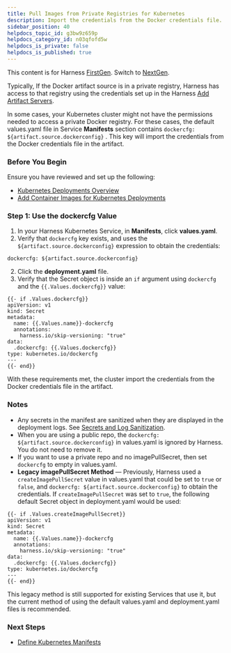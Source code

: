 ```yaml
---
title: Pull Images from Private Registries for Kubernetes
description: Import the credentials from the Docker credentials file.
sidebar_position: 40
helpdocs_topic_id: g3bw9z659p
helpdocs_category_id: n03qfofd5w
helpdocs_is_private: false
helpdocs_is_published: true
---
```


This content is for Harness [FirstGen](../../../getting-started/harness-first-gen-vs-harness-next-gen.md). Switch to [NextGen](https://docs.harness.io/category/qfj6m1k2c4).

Typically, If the Docker artifact source is in a private registry, Harness has access to that registry using the credentials set up in the Harness [Add Artifact Servers](https://docs.harness.io/article/7dghbx1dbl-configuring-artifact-server).

In some cases, your Kubernetes cluster might not have the permissions needed to access a private Docker registry. For these cases, the default values.yaml file in Service **Manifests** section contains `dockercfg: ${artifact.source.dockerconfig}` . This key will import the credentials from the Docker credentials file in the artifact.

### Before You Begin

Ensure you have reviewed and set up the following:

* [Kubernetes Deployments Overview](../concepts-cd/deployment-types/kubernetes-overview.md)
* [Add Container Images for Kubernetes Deployments](add-container-images-for-kubernetes-deployments.md)

### Step 1: Use the dockercfg Value

1. In your Harness Kubernetes Service, in **Manifests**, click **values.yaml**.
2. Verify that `dockercfg` key exists, and uses the `${artifact.source.dockerconfig}` expression to obtain the credentials:

  ```
  dockercfg: ${artifact.source.dockerconfig}
  ```
2. Click the **deployment.yaml** file.
3. Verify that the Secret object is inside an `if` argument using `dockercfg` and the `{{.Values.dockercfg}}` value:

  ```
  {{- if .Values.dockercfg}}  
  apiVersion: v1  
  kind: Secret  
  metadata:  
    name: {{.Values.name}}-dockercfg  
    annotations:  
      harness.io/skip-versioning: "true"  
  data:  
    .dockercfg: {{.Values.dockercfg}}  
  type: kubernetes.io/dockercfg  
  ---  
  {{- end}}
  ```
With these requirements met, the cluster import the credentials from the Docker credentials file in the artifact.

### Notes

* Any secrets in the manifest are sanitized when they are displayed in the deployment logs. See [Secrets and Log Sanitization](https://docs.harness.io/article/o5ec7vvtju-secrets-and-log-sanitization).
* When you are using a public repo, the `dockercfg: ${artifact.source.dockerconfig}` in values.yaml is ignored by Harness. You do not need to remove it.
* If you want to use a private repo and no imagePullSecret, then set `dockercfg` to empty in values.yaml.
* **Legacy imagePullSecret Method** — Previously, Harness used a `createImagePullSecret` value in values.yaml that could be set to `true` or `false`, and `dockercfg: ${artifact.source.dockerconfig}` to obtain the credentials. If `createImagePullSecret` was set to `true`, the following default Secret object in deployment.yaml would be used:


```
{{- if .Values.createImagePullSecret}}  
apiVersion: v1  
kind: Secret  
metadata:  
  name: {{.Values.name}}-dockercfg  
  annotations:  
    harness.io/skip-versioning: "true"  
data:  
  .dockercfg: {{.Values.dockercfg}}  
type: kubernetes.io/dockercfg  
---  
{{- end}}
```
This legacy method is still supported for existing Services that use it, but the current method of using the default values.yaml and deployment.yaml files is recommended.

### Next Steps

* [Define Kubernetes Manifests](define-kubernetes-manifests.md)

